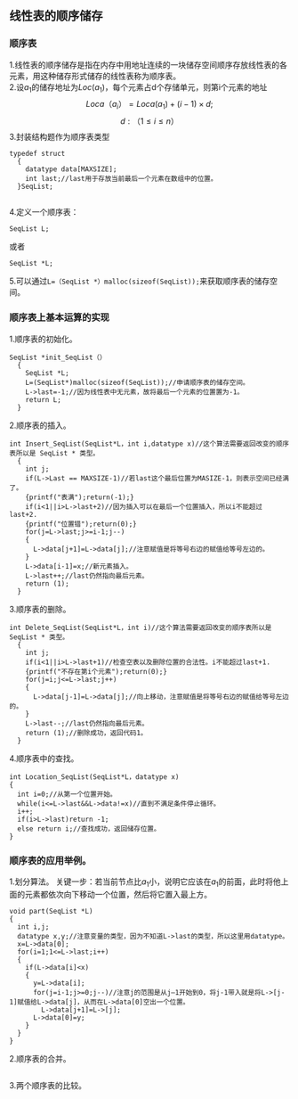 ## 线性表的顺序储存
### 顺序表
1.线性表的顺序储存是指在内存中用地址连续的一块储存空间顺序存放线性表的各元素，用这种储存形式储存的线性表称为顺序表。  
2.设$a_1$的储存地址为$Loc(a_1)$，每个元素占d个存储单元，则第i个元素的地址  
$$Loca（a_i）=Loca(a_1)+(i-1)×d;$$ $$d:（1≤i≤n）$$
3.封装结构题作为顺序表类型

```
typedef struct
  {
    datatype data[MAXSIZE];
    int last;//last用于存放当前最后一个元素在数组中的位置。
  }SeqList;
  
```
4.定义一个顺序表：
```
SeqList L;
```
或者
```
SeqList *L;
```
5.可以通过```L=（SeqList *）malloc(sizeof(SeqList));```来获取顺序表的储存空间。
### 顺序表上基本运算的实现
1.顺序表的初始化。
```
SeqList *init_SeqList（）
  {
    SeqList *L;
    L=(SeqList*)malloc(sizeof(SeqList));//申请顺序表的储存空间。
    L->last=-1;//因为线性表中无元素，故将最后一个元素的位置置为-1。
    return L;
  }
```
2.顺序表的插入。
```
int Insert_SeqList(SeqList*L，int i,datatype x)//这个算法需要返回改变的顺序表所以是 SeqList * 类型。
  {
    int j;
    if(L->Last == MAXSIZE-1)//若last这个最后位置为MASIZE-1，则表示空间已经满了。
    {printf("表满");return(-1);}
    if(i<1||i>L->last+2)//因为插入可以在最后一个位置插入，所以i不能超过last+2.
    {printf("位置错");return(0);}
    for(j=L->last;j>=i-1;j--)
    {
      L->data[j+1]=L->data[j];//注意赋值是将等号右边的赋值给等号左边的。
    }
    L->data[i-1]=x;//新元素插入。
    L->last++;//last仍然指向最后元素。
    return (1);
  }
```
3.顺序表的删除。
```
int Delete_SeqList(SeqList*L，int i)//这个算法需要返回改变的顺序表所以是 SeqList * 类型。
  {
    int j;
    if(i<1||i>L->last+1)//检查空表以及删除位置的合法性。i不能超过last+1.
    {printf("不存在第i个元素");return(0);}
    for(j=i;j<=L->last;j++)
    {
      L->data[j-1]=L->data[j];//向上移动，注意赋值是将等号右边的赋值给等号左边的。
    }
    L->last--;//last仍然指向最后元素。
    return (1);//删除成功，返回代码1。
  }
```
4.顺序表中的查找。
```
int Location_SeqList(SeqList*L，datatype x)
{
  int i=0;//从第一个位置开始。
  while(i<=L->last&&L->data!=x)//直到不满足条件停止循环。
  i++;
  if(i>L->last)return -1;
  else return i;//查找成功，返回储存位置。
}
```
### 顺序表的应用举例。
1.划分算法。
关键一步：若当前节点比$a_1$小，说明它应该在$a_1$的前面，此时将他上面的元素都依次向下移动一个位置，然后将它置入最上方。
```
void part(SeqList *L)
{
  int i,j;
  datatype x,y;//注意变量的类型，因为不知道L->last的类型，所以这里用datatype。
  x=L->data[0];
  for(i=1;1<=L->last;i++)
  {
    if(L->data[i]<x)
    {
      y=L->data[i];
      for(j=i-1;j>=0;j--)//注意j的范围是从j—1开始到0，将j-1带入就是将L->[j-1]赋值给L->data[j]，从而在L->data[0]空出一个位置。
        L->data[j+1]=L->[j];
      L->data[0]=y;
    }
  }
}
```
2.顺序表的合并。
```

```
3.两个顺序表的比较。
```

```
